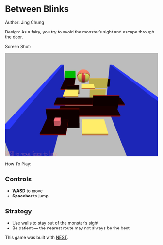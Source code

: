 # Between Blinks

Author: Jing Chung

Design: As a fairy, you try to avoid the monster’s sight and escape through the door.

Screen Shot:

![Screen Shot](screenshot.png)

How To Play:
## Controls
- **WASD** to move  
- **Spacebar** to jump  

## Strategy
- Use walls to stay out of the monster’s sight  
- Be patient — the nearest route may not always be the best

This game was built with [NEST](NEST.md).

